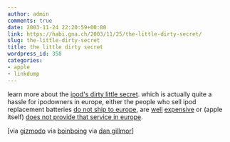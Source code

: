 ```yaml
---
author: admin
comments: true
date: 2003-11-24 22:20:59+00:00
link: https://habi.gna.ch/2003/11/25/the-little-dirty-secret/
slug: the-little-dirty-secret
title: the little dirty secret
wordpress_id: 358
categories:
- apple
- linkdump
---
```


learn more about the [ipod's dirty little secret](http://www.ipodsdirtysecret.com/).
which is actually quite a hassle for ipodowners in europe, either the people who sell ipod replacement batteries [do not ship to europe](http://www.ipodbattery.com/), are [well](http://www.pdasmart.com/ipodpartscenter.htm) [expensive](http://www.mdsbatteries.co.uk/shop/productprofile.asp?ProductGroupID=1249) or (apple itself) [does not provide that service in europe](http://www.macrumors.com/pages/2003/11/20031114112233.shtml).

[via [gizmodo](http://boingboing.net/2003_11_01_archive.html#106966618116637732) via [boinboing](http://boingboing.net/2003_11_01_archive.html#106966618116637732) via [dan gillmor](http://weblog.siliconvalley.com/column/dangillmor/)]
